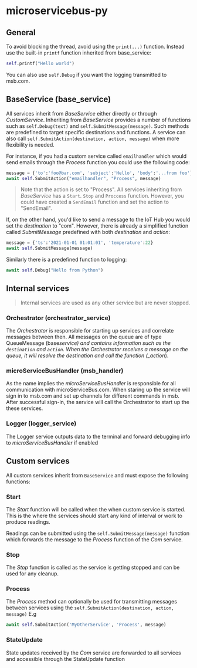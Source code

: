 # microservicebus-py

## General
To avoid blocking the thread, avoid using the `print(...)` function. Instead use the built-in `printf` function inherited from base_service:

```python
self.printf("Hello world")
```
You can also use `self.Debug` if you want the logging transmitted to msb.com.

## BaseService (base_service)

All services inherit from _BaseService_ either directly or through _CustomService_. Inheriting from _BaseService_ provides a number of functions such as `self.Debug(text)` and `self.SubmitMessage(message)`. Such methods are predefined to target specific destinations and functions. A service can also call `self.SubmitAction(destination, action, message)` when more flexibility is needed.

For instance, if you had a custom service called `emailhandler` which would send emails through the _Process_ function you could use the following code:

```python
message = {'to':'foo@bar.com', 'subject':'Hello', 'body':'...from foo'}
await self.SubmitAction("emailhandler", "Process", message)
```

> Note that the action is set to "Process". All services inheriting from _BaseService_ has a `Start`. `Stop` and `Proccess` function. However, you could have created a `SendEmail` function and set the action to "SendEmail".

If, on the other hand, you'd like to send a message to the IoT Hub you would set the _destination_ to "com". However, there is already a simplified function called _SubmitMessage_ predefined with both _destination_ and _action_:

```python
message = {'ts':'2021-01-01 01:01:01', 'temperature':22}
await self.SubmitMessage(message)
```

Similarly there is a predefined function to logging:

```python
await self.Debug("Hello from Python")
```

## Internal services

> Internal services are used as any other service but are never stopped.

### Orchestrator (orchestrator_service)

The _Orchestrator_ is responsible for starting up services and correlate messages between then. All messages on the queue are of type QueueMessage (base*service) and contains information such as the `destination` and `action`. When the Orchestrator receives a message on the queue, it will resolve the destination and call the function (\_action*).

### microServiceBusHandler (msb_handler)

As the name implies the _microServiceBusHandler_ is responsible for all communication with microServiceBus.com. When staring up the service will sign in to msb.com and set up channels for different commands in msb. After successful sign-in, the service will call the Orchestrator to start up the these services.

### Logger (logger_service)

The Logger service outputs data to the terminal and forward debugging info to _microServiceBusHandler_ if enabled

## Custom services

All custom services inherit from `BaseService` and must expose the following functions:

### Start

The _Start_ function will be called when the when custom service is started. This is the where the services should start any kind of interval or work to produce readings.

Readings can be submitted using the `self.SubmitMessage(message)` function which forwards the message to the _Process_ function of the _Com_ service.

### Stop

The _Stop_ function is called as the service is getting stopped and can be used for any cleanup.

### Process

The _Process_ method can optionally be used for transmitting messages between services using the `self.SubmitAction(destination, action, message)` E.g

```python
await self.SubmitAction('MyOtherService', 'Process', message)
```

### StateUpdate

State updates received by the _Com_ service are forwarded to all services and accessible through the StateUpdate function
